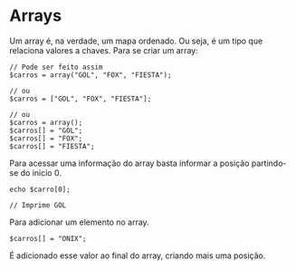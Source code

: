 # Arrays
Um array é, na verdade, um mapa ordenado. Ou seja, é um tipo que relaciona valores a chaves.
Para se criar um array:

```
// Pode ser feito assim
$carros = array("GOL", "FOX", "FIESTA");

// ou
$carros = ["GOL", "FOX", "FIESTA"];

// ou
$carros = array();
$carros[] = "GOL";
$carros[] = "FOX";
$carros[] = "FIESTA";
```

Para acessar uma informação do array basta informar a posição partindo-se do inicio 0.

```
echo $carro[0];

// Imprime GOL
```

Para adicionar um elemento no array.

```
$carros[] = "ONIX";
```

É adicionado esse valor ao final do array, criando mais uma posição.
